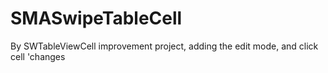 SMASwipeTableCell
=================

By SWTableViewCell improvement project, adding the edit mode, and click cell 'changes
